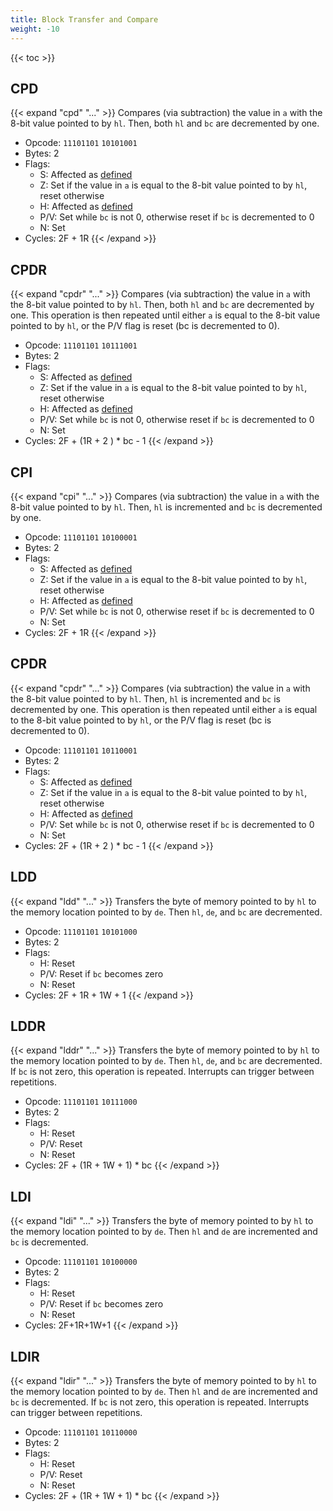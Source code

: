 ```yaml
---
title: Block Transfer and Compare
weight: -10
---
```


{{< toc >}}

## CPD

{{< expand "cpd" "..." >}}
Compares (via subtraction) the value in `a` with the 8-bit value pointed to by `hl`. Then, both `hl` and `bc` are decremented by one.
* Opcode: `11101101` `10101001`
* Bytes: 2
* Flags:
    * S: Affected as [defined](../flags/#s-sign)
    * Z: Set if the value in `a` is equal to the 8-bit value pointed to by `hl`, reset otherwise
    * H: Affected as [defined](../flags/#h-half-carry)
    * P/V: Set while `bc` is not 0, otherwise reset if `bc` is decremented to 0
    * N: Set
* Cycles: 2F + 1R
{{< /expand >}}

## CPDR

{{< expand "cpdr" "..." >}}
Compares (via subtraction) the value in `a` with the 8-bit value pointed to by `hl`. Then, both `hl` and `bc` are decremented by one. This operation is then repeated until either `a` is equal to the 8-bit value pointed to by `hl`, or the P/V flag is reset (bc is decremented to 0).
* Opcode: `11101101` `10111001`
* Bytes: 2
* Flags:
    * S: Affected as [defined](../flags/#s-sign)
    * Z: Set if the value in `a` is equal to the 8-bit value pointed to by `hl`, reset otherwise
    * H: Affected as [defined](../flags/#h-half-carry)
    * P/V: Set while `bc` is not 0, otherwise reset if `bc` is decremented to 0
    * N: Set
* Cycles: 2F + (1R + 2 ) * bc - 1
{{< /expand >}}

## CPI

{{< expand "cpi" "..." >}}
Compares (via subtraction) the value in `a` with the 8-bit value pointed to by `hl`. Then, `hl` is incremented and `bc` is decremented by one.
* Opcode: `11101101` `10100001`
* Bytes: 2
* Flags:
    * S: Affected as [defined](../flags/#s-sign)
    * Z: Set if the value in `a` is equal to the 8-bit value pointed to by `hl`, reset otherwise
    * H: Affected as [defined](../flags/#h-half-carry)
    * P/V: Set while `bc` is not 0, otherwise reset if `bc` is decremented to 0
    * N: Set
* Cycles: 2F + 1R
{{< /expand >}}

## CPDR

{{< expand "cpdr" "..." >}}
Compares (via subtraction) the value in `a` with the 8-bit value pointed to by `hl`. Then, `hl` is incremented and `bc` is decremented by one. This operation is then repeated until either `a` is equal to the 8-bit value pointed to by `hl`, or the P/V flag is reset (bc is decremented to 0).
* Opcode: `11101101` `10110001`
* Bytes: 2
* Flags:
    * S: Affected as [defined](../flags/#s-sign)
    * Z: Set if the value in `a` is equal to the 8-bit value pointed to by `hl`, reset otherwise
    * H: Affected as [defined](../flags/#h-half-carry)
    * P/V: Set while `bc` is not 0, otherwise reset if `bc` is decremented to 0
    * N: Set
* Cycles: 2F + (1R + 2 ) * bc - 1
{{< /expand >}}

## LDD

{{< expand "ldd" "..." >}}
Transfers the byte of memory pointed to by `hl` to the memory location pointed to by `de`. Then `hl`, `de`, and `bc` are decremented.
* Opcode: `11101101` `10101000`
* Bytes: 2
* Flags:
    * H: Reset
    * P/V: Reset if `bc` becomes zero
    * N: Reset
* Cycles: 2F + 1R + 1W + 1
{{< /expand >}}

## LDDR

{{< expand "lddr" "..." >}}
Transfers the byte of memory pointed to by `hl` to the memory location pointed to by `de`. Then `hl`, `de`, and `bc` are decremented. If `bc` is not zero, this operation is repeated. Interrupts can trigger between repetitions.
* Opcode: `11101101` `10111000`
* Bytes: 2
* Flags:
    * H: Reset
    * P/V: Reset
    * N: Reset
* Cycles: 2F + (1R + 1W + 1) * bc
{{< /expand >}}

## LDI

{{< expand "ldi" "..." >}}
Transfers the byte of memory pointed to by `hl` to the memory location pointed to by `de`. Then `hl` and `de` are incremented and `bc` is decremented.
* Opcode: `11101101` `10100000`
* Bytes: 2
* Flags:
    * H: Reset
    * P/V: Reset if `bc` becomes zero
    * N: Reset
* Cycles: 2F+1R+1W+1
{{< /expand >}}

## LDIR

{{< expand "ldir" "..." >}}
Transfers the byte of memory pointed to by `hl` to the memory location pointed to by `de`. Then `hl` and `de` are incremented and `bc` is decremented. If `bc` is not zero, this operation is repeated. Interrupts can trigger between repetitions.
* Opcode: `11101101` `10110000`
* Bytes: 2
* Flags:
    * H: Reset
    * P/V: Reset
    * N: Reset
* Cycles: 2F + (1R + 1W + 1) * bc
{{< /expand >}}
